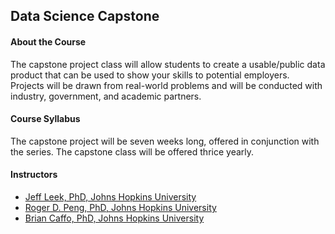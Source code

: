 ## Data Science Capstone

#### About the Course
The capstone project class will allow students to create a usable/public data product that can be used to show your skills to potential employers. Projects will be drawn from real-world problems and will be conducted with industry, government, and academic partners.

#### Course Syllabus
The capstone project will be seven weeks long, offered in conjunction with the series. The capstone class will be offered thrice yearly.

#### Instructors
- [Jeff Leek, PhD, Johns Hopkins University](https://www.coursera.org/instructor/~315)
- [Roger D. Peng, PhD, Johns Hopkins University](https://www.coursera.org/instructor/rdpeng)
- [Brian Caffo, PhD, Johns Hopkins University](https://www.coursera.org/instructor/~47)
